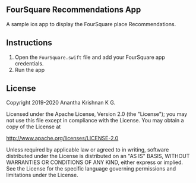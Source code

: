 ## FourSquare Recommendations App

A sample ios app to display the FourSquare place Recommendations.

## Instructions

1. Open the `FourSquare.swift` file and add your FourSquare app credentials.
2. Run the app


## License

Copyright 2019-2020 Anantha Krishnan K G.

Licensed under the Apache License, Version 2.0 (the "License");
you may not use this file except in compliance with the License.
You may obtain a copy of the License at

http://www.apache.org/licenses/LICENSE-2.0

Unless required by applicable law or agreed to in writing, software
distributed under the License is distributed on an "AS IS" BASIS,
WITHOUT WARRANTIES OR CONDITIONS OF ANY KIND, either express or implied.
See the License for the specific language governing permissions and
limitations under the License.